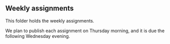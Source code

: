 ## Weekly assignments

This folder holds the weekly assignments.  

We plan to publish each assignment on Thursday morning, and it is due the following Wednesday evening.
